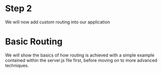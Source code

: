 # Step 2

We will now add custom routing into our application

# Basic Routing 

We will show the basics of how routing is achieved with a simple example contained within the server.js file first, before moving on to more advanced techniques.